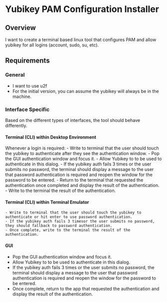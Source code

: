 # Yubikey PAM Configuration Installer

## Overview

I want to create a terminal based linux tool that configures PAM and allow yubikey for all logins (account, sudo, su, etc).

## Requirements

### General

- I want to use u2f
- For the initial version, you can assume the yubikey will always be in the machine.

### Interface Specific

Based on the different types of interfaces, the tool should behave differently.

#### Terminal (CLI) within Desktop Environment

Whenever a login is required:
    - Write to terminal that the user should touch the yubikey to authenticate after they see the authentication window.
    - Pop the GUI authentication window and focus it.
    - Allow Yubikey to to be used to authenticate in this dialog.
    - If the yubikey auth fails 3 times or the user submits no password, the terminal should display a message to the user that password authentication is required and reopen the window for the password to be entered.
    - Return to the terminal that requested the authentication once completed and display the result of the authentication.
    - Write to the terminal the result of the authentication.



#### Terminal (CLI) within Terminal Emulator
    - Write to terminal that the user should touch the yubikey to authenticate or hit enter to use password authentication.
    - If the yubikey auth fails 3 timesor the user submits no password, they should fallback to password authentication.
    - Once complete, write to the terminal the result of the authentication.

#### GUI

- Pop the GUI authentication window and focus it.
- Allow Yubikey to to be used to authenticate in this dialog.
- If the yubikey auth fails 3 times or the user submits no password, the terminal should display a message to the user that password authentication is required and reopen the window for the password to be entered.
- Once complete, return to the app that requested the authentication and display the result of the authentication.



